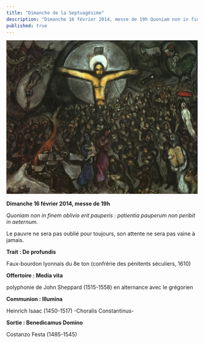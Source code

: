 ```yaml
---
title: "Dimanche de la Septuagésime"
description: "Dimanche 16 février 2014, messe de 19h Quoniam non in finem oblivio erit pauperis : patientia pauperum non peribit in aeternum. Le pauvre ne sera pas oublié pour toujours, son attente ne sera pas vaine à jamais. Trait : De profundis Faux-bourdon lyonnais..."
published: true
---
```



![](/images/2014-02-16-christ-chagall.jpg)

**Dimanche 16 février 2014, messe de 19h**

*Quoniam non in finem oblivio erit pauperis : patientia pauperum non peribit in aeternum.*

Le pauvre ne sera pas oublié pour toujours, son attente ne sera pas vaine à jamais.

**Trait : De profundis**

Faux-bourdon lyonnais du 8e ton (confrérie des pénitents séculiers, 1610)

**Offertoire : Media vita**

polyphonie de John Sheppard (1515-1558) en alternance avec le grégorien

**Communion : Illumina**

Heinrich Isaac (1450-1517) -Choralis Constantinus-

**Sortie : Benedicamus Domino**

Costanzo Festa (1485-1545)
